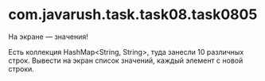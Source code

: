# com.javarush.task.task08.task0805
На экране — значения!

Есть коллекция HashMap<String, String>, туда занесли 10 различных строк.
Вывести на экран список значений, каждый элемент с новой строки.
